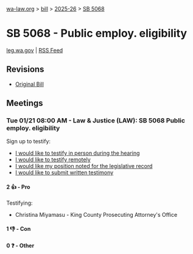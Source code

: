 [wa-law.org](/) > [bill](/bill/) > [2025-26](/bill/2025-26/) > [SB 5068](/bill/2025-26/sb/5068/)

# SB 5068 - Public employ. eligibility
[leg.wa.gov](https://app.leg.wa.gov/billsummary?BillNumber=5068&Year=2025&Initiative=false) | [RSS Feed](./rss.xml)

## Revisions
* [Original Bill](1/)

## Meetings
### Tue 01/21 08:00 AM - Law & Justice (LAW): SB 5068 Public employ. eligibility
Sign up to testify:
* [I would like to testify in person during the hearing](https://app.leg.wa.gov/csi/Testifier/Add?chamber=House&mId=32465&aId=161502&caId=24795&tId=1)
* [I would like to testify remotely](https://app.leg.wa.gov/csi/Testifier/Add?chamber=House&mId=32465&aId=161502&caId=24795&tId=2)
* [I would like my position noted for the legislative record](https://app.leg.wa.gov/csi/Testifier/Add?chamber=House&mId=32465&aId=161502&caId=24795&tId=3)
* [I would like to submit written testimony](https://app.leg.wa.gov/csi/Testifier/Add?chamber=House&mId=32465&aId=161502&caId=24795&tId=4)

#### 2 👍 - Pro
Testifying:
* Christina Miyamasu - King County Prosecuting Attorney's Office

#### 1 👎 - Con

#### 0 ❓ - Other
